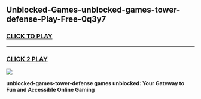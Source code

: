
## Unblocked-Games-unblocked-games-tower-defense-Play-Free-0q3y7
<h3>
<a href="https://premium76.site?title=unblocked-games-tower-defense&ref=15A">CLICK TO PLAY</a></h3>
<hr>

<h3>
<a href="https://premium76.site?title=unblocked-games-tower-defense&ref=15A">CLICK 2 PLAY</a>
  
</h3>

<a href="https://premium76.site?title=unblocked-games-tower-defense&ref=15A"><img src="https://clearcache.store/games.png"></a>


**unblocked-games-tower-defense games unblocked: Your Gateway to Fun and Accessible Online Gaming**
